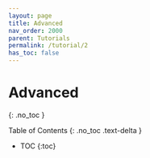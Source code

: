 ```yaml
---
layout: page
title: Advanced
nav_order: 2000
parent: Tutorials
permalink: /tutorial/2
has_toc: false
---
```

Advanced
===========
{: .no_toc }

Table of Contents
{: .no_toc .text-delta }

- TOC
{:toc}


